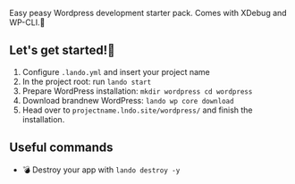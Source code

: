 Easy peasy Wordpress development starter pack. 
Comes with XDebug and WP-CLI.🎁

## Let's get started!🎈
1. Configure `.lando.yml` and insert your project name
1. In the project root: run `lando start` 
1. Prepare WordPress installation: `mkdir wordpress cd wordpress` 
1. Download brandnew WordPress: `lando wp core download` 
1. Head over to `projectname.lndo.site/wordpress/` and finish the installation. 

## Useful commands 
- 💣 Destroy your app with `lando destroy -y`
